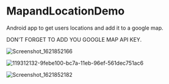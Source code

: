 # MapandLocationDemo
 Android app to get users locations and add it to a google map.
 
 DON'T FORGET TO ADD YOU GOOGLE MAP API KEY.
 
 ![Screenshot_1621852166](https://user-images.githubusercontent.com/11572550/119336967-f5ce8200-bc96-11eb-9345-c6fc3f30338f.png)

![119312132-9febe100-bc7a-11eb-96ef-561dec751ac6](https://user-images.githubusercontent.com/11572550/119336980-f9620900-bc96-11eb-8c56-64de646e464b.png)

![Screenshot_1621852182](https://user-images.githubusercontent.com/11572550/119336974-f7984580-bc96-11eb-8895-e715c14953b5.png)
